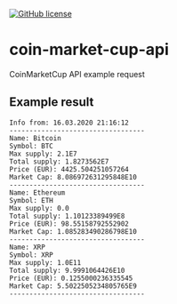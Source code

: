 [![GitHub license](https://img.shields.io/badge/license-Apache%20License%202.0-blue.svg?style=flat)](https://www.apache.org/licenses/LICENSE-2.0)

# coin-market-cup-api
CoinMarketCup API example request

## Example result
```text
Info from: 16.03.2020 21:16:12
----------------------------------
Name: Bitcoin
Symbol: BTC
Max supply: 2.1E7
Total supply: 1.8273562E7
Price (EUR): 4425.504251057264
Market Cap: 8.086972631295848E10
----------------------------------
Name: Ethereum
Symbol: ETH
Max supply: 0.0
Total supply: 1.10123389499E8
Price (EUR): 98.55158792552902
Market Cap: 1.085283490286798E10
----------------------------------
Name: XRP
Symbol: XRP
Max supply: 1.0E11
Total supply: 9.9991064426E10
Price (EUR): 0.1255000236335545
Market Cap: 5.5022505234805765E9
----------------------------------
```
